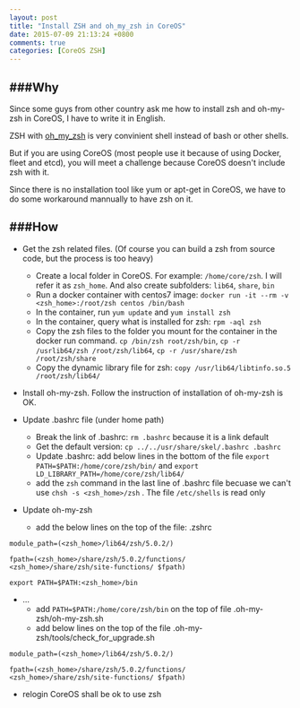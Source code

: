 ```yaml
---
layout: post
title: "Install ZSH and oh_my_zsh in CoreOS"
date: 2015-07-09 21:13:24 +0800
comments: true
categories: [CoreOS ZSH]
---
```


###Why
---

Since some guys from other country ask me how to install zsh and oh-my-zsh in CoreOS, I have to write it in English.

ZSH with [oh_my_zsh](https://github.com/robbyrussell/oh-my-zsh) is very convinient shell instead of bash or other shells. 

But if you are using CoreOS (most people use it because of using Docker, fleet and etcd), you will meet a challenge because CoreOS doesn't include zsh with it.

Since there is no installation tool like yum or apt-get in CoreOS, we have to do some workaround mannually to have zsh on it.


###How
---

- Get the zsh related files. (Of course you can build a zsh from source code, but the process is too heavy)

   - Create a local folder in CoreOS. For example: `/home/core/zsh`. I will refer it as `zsh_home`. And also create subfolders: `lib64`, `share`, `bin`
   - Run a docker container with centos7 image: `docker run -it --rm -v <zsh_home>:/root/zsh centos /bin/bash`
   - In the container, run `yum update` and `yum install zsh`
   - In the container, query what is installed for zsh: `rpm -aql zsh`
   - Copy the zsh files to the folder you mount for the container in the docker run command. `cp /bin/zsh root/zsh/bin`, `cp -r /usrlib64/zsh /root/zsh/lib64`, `cp -r /usr/share/zsh /root/zsh/share`
   - Copy the dynamic library file for zsh: `copy /usr/lib64/libtinfo.so.5 /root/zsh/lib64/`

- Install oh-my-zsh. Follow the instruction of installation of oh-my-zsh is OK.
- Update .bashrc file (under home path)

   - Break the link of .bashrc: `rm .bashrc` because it is a link default
   - Get the default version: `cp ../../usr/share/skel/.bashrc .bashrc`
   - Update .bashrc: add below lines in the bottom of the file `export PATH=$PATH:/home/core/zsh/bin/` and `export LD_LIBRARY_PATH=/home/core/zsh/lib64/`
   - add the `zsh` command in the last line of .bashrc file becuase we can't use `chsh -s <zsh_home>/zsh`
. The file `/etc/shells` is read only

- Update oh-my-zsh

   - add the below lines on the top of the file: .zshrc
   
```
module_path=(<zsh_home>/lib64/zsh/5.0.2/)

fpath=(<zsh_home>/share/zsh/5.0.2/functions/ <zsh_home>/share/zsh/site-functions/ $fpath)

export PATH=$PATH:<zsh_home>/bin
```

- ...
   - add `PATH=$PATH:/home/core/zsh/bin` on the top of file .oh-my-zsh/oh-my-zsh.sh
   - add below lines on the top of the file .oh-my-zsh/tools/check_for_upgrade.sh
   
```
module_path=(<zsh_home>/lib64/zsh/5.0.2/)

fpath=(<zsh_home>/share/zsh/5.0.2/functions/ <zsh_home>/share/zsh/site-functions/ $fpath)
```   

- relogin CoreOS shall be ok to use zsh